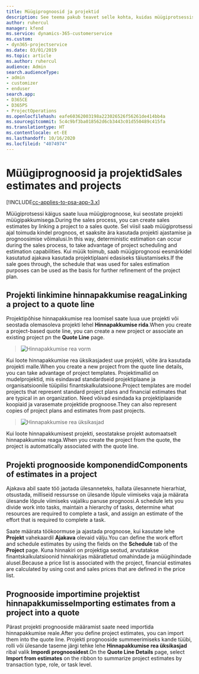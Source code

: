 ```yaml
---
title: Müügiprognoosid ja projektid
description: See teema pakub teavet selle kohta, kuidas müügiprotsessis ajakava ja prognoose ära kasutada.
author: ruhercul
manager: kfend
ms.service: dynamics-365-customerservice
ms.custom:
- dyn365-projectservice
ms.date: 03/01/2019
ms.topic: article
ms.author: ruhercul
audience: Admin
search.audienceType:
- admin
- customizer
- enduser
search.app:
- D365CE
- D365PS
- ProjectOperations
ms.openlocfilehash: eafe60362003198a223026526f56261de414bb4a
ms.sourcegitcommit: 5c4c9bf3ba018562d6cb3443c01d550489c415fa
ms.translationtype: HT
ms.contentlocale: et-EE
ms.lasthandoff: 10/16/2020
ms.locfileid: "4074974"
---
```

# <a name="sales-estimates-and-projects"></a><span data-ttu-id="e039a-103">Müügiprognoosid ja projektid</span><span class="sxs-lookup"><span data-stu-id="e039a-103">Sales estimates and projects</span></span>

[!INCLUDE[cc-applies-to-psa-app-3.x](../includes/cc-applies-to-psa-app-3x.md)]

<span data-ttu-id="e039a-104">Müügiprotsessi käigus saate luua müügiprognoose, kui seostate projekti müügipakkumisega.</span><span class="sxs-lookup"><span data-stu-id="e039a-104">During the sales process, you can create sales estimates by linking a project to a sales quote.</span></span> <span data-ttu-id="e039a-105">Sel viisil saab müügiprotsessi ajal toimuda kindel prognoos, et saaksite ära kasutada projekti ajastamise ja prognoosimise võimalusi.</span><span class="sxs-lookup"><span data-stu-id="e039a-105">In this way, deterministic estimation can occur during the sales process, to take advantage of project scheduling and estimation capabilities.</span></span> <span data-ttu-id="e039a-106">Kui müük toimub, saab müügiprognoosi eesmärkidel kasutatud ajakava kasutada projektiplaani edasiseks täiustamiseks.</span><span class="sxs-lookup"><span data-stu-id="e039a-106">If the sale goes through, the schedule that was used for sales estimation purposes can be used as the basis for further refinement of the project plan.</span></span>

## <a name="linking-a-project-to-a-quote-line"></a><span data-ttu-id="e039a-107">Projekti linkimine hinnapakkumise reaga</span><span class="sxs-lookup"><span data-stu-id="e039a-107">Linking a project to a quote line</span></span>

<span data-ttu-id="e039a-108">Projektipõhise hinnapakkumise rea loomisel saate luua uue projekti või seostada olemasoleva projekti lehel **Hinnapakkumise rida**.</span><span class="sxs-lookup"><span data-stu-id="e039a-108">When you create a project-based quote line, you can create a new project or associate an existing project pn the **Quote Line** page.</span></span> 

> ![Hinnapakkumise rea vorm](media/project-8.png)
 
<span data-ttu-id="e039a-110">Kui loote hinnapakkumise rea üksikasjadest uue projekti, võite ära kasutada projekti malle.</span><span class="sxs-lookup"><span data-stu-id="e039a-110">When you create a new project from the quote line details, you can take advantage of project templates.</span></span> <span data-ttu-id="e039a-111">Projektimallid on mudelprojektid, mis esindavad standardseid projektiplaane ja organisatsioonile tüüpilisi finantskalkulatsioone.</span><span class="sxs-lookup"><span data-stu-id="e039a-111">Project templates are model projects that represent standard project plans and financial estimates that are typical in an organization.</span></span> <span data-ttu-id="e039a-112">Need võivad esindada ka projektiplaanide koopiaid ja varasemate projektide prognoose.</span><span class="sxs-lookup"><span data-stu-id="e039a-112">They can also represent copies of project plans and estimates from past projects.</span></span>

> ![Hinnapakkumise rea üksikasjad](media/project-9.png)
  
<span data-ttu-id="e039a-114">Kui loote hinnapakkumisest projekti, seostatakse projekt automaatselt hinnapakkumise reaga.</span><span class="sxs-lookup"><span data-stu-id="e039a-114">When you create the project from the quote, the project is automatically associated with the quote line.</span></span>

## <a name="components-of-estimates-in-a-project"></a><span data-ttu-id="e039a-115">Projekti prognooside komponendid</span><span class="sxs-lookup"><span data-stu-id="e039a-115">Components of estimates in a project</span></span>

<span data-ttu-id="e039a-116">Ajakava abil saate töö jaotada ülesanneteks, hallata ülesannete hierarhiat, otsustada, milliseid ressursse on ülesande lõpule viimiseks vaja ja määrata ülesande lõpule viimiseks vajaliku panuse prognoosi.</span><span class="sxs-lookup"><span data-stu-id="e039a-116">A schedule lets you divide work into tasks, maintain a hierarchy of tasks, determine what resources are required to complete a task, and assign an estimate of the effort that is required to complete a task.</span></span>

<span data-ttu-id="e039a-117">Saate määrata töökoormuse ja ajastada prognoose, kui kasutate lehe **Projekt** vahekaardil **Ajakava** olevaid välju.</span><span class="sxs-lookup"><span data-stu-id="e039a-117">You can define the work effort and schedule estimates by using the fields on the **Schedule** tab of the **Project** page.</span></span> <span data-ttu-id="e039a-118">Kuna hinnakiri on projektiga seotud, arvutatakse finantskalkulatsioonid hinnakirjas määratletud omahindade ja müügihindade alusel.</span><span class="sxs-lookup"><span data-stu-id="e039a-118">Because a price list is associated with the project, financial estimates are calculated by using cost and sales prices that are defined in the price list.</span></span>

## <a name="importing-estimates-from-a-project-into-a-quote"></a><span data-ttu-id="e039a-119">Prognooside importimine projektist hinnapakkumisse</span><span class="sxs-lookup"><span data-stu-id="e039a-119">Importing estimates from a project into a quote</span></span>

<span data-ttu-id="e039a-120">Pärast projekti prognooside määramist saate need importida hinnapakkumise reale.</span><span class="sxs-lookup"><span data-stu-id="e039a-120">After you define project estimates, you can import them into the quote line.</span></span> <span data-ttu-id="e039a-121">Projekti prognooside summeerimiseks kande tüübi, rolli või ülesande taseme järgi tehke lehe **Hinnapakkumise rea üksikasjad** ribal valik **Impordi prognoosidest**.</span><span class="sxs-lookup"><span data-stu-id="e039a-121">On the **Quote Line Details** page, select **Import from estimates** on the ribbon to summarize project estimates by transaction type, role, or task level.</span></span>
